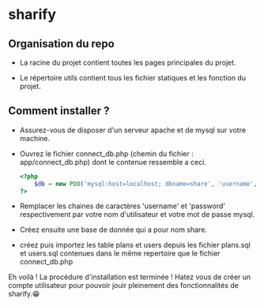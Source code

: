 # sharify

## Organisation du repo

- La racine du projet contient toutes les pages principales du projet.
    
- Le répertoire utils contient tous les fichier statiques et les fonction du projet.
    

## Comment installer ?

- Assurez-vous de disposer d'un serveur apache et de mysql sur votre machine.
    
- Ouvrez le fichier connect\_db.php (chemin du fichier : app/connect\_db.php) dont le contenue ressemble a ceci.
    
    ```php
    <?php
        $db = new PDO('mysql:host=localhost; dbname=share', 'username', 'password');
    ?>
    ```
- Remplacer les chaines de caractères 'username' et 'password' respectivement par votre nom d'utilisateur et votre mot de passe mysql.

- Créez ensuite une base de donnée qui a pour nom share.
- créez puis importez les table plans et users depuis les fichier plans.sql et users.sql contenues dans le même repertoire que le fichier connect_db.php

Eh voilà ! La procédure d'installation est terminée ! Hatez vous de créer un compte utilisateur pour pouvoir jouir pleinement des fonctionnalités de sharify.😁
